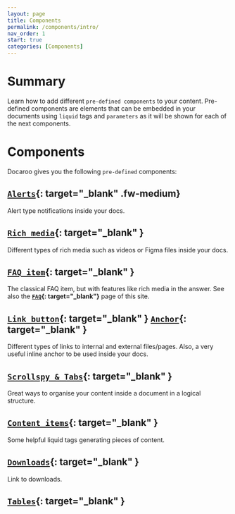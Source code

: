 ```yaml
---
layout: page
title: Components
permalink: /components/intro/
nav_order: 1
start: true
categories: [Components]
---
```


# Summary
Learn how to add different `pre-defined components` to your content. Pre-defined components are elements that can be embedded in your documents using `liquid` tags and `parameters` as it will be shown for each of the next components.

# Components
Docaroo gives you the following `pre-defined` components:

## **[`Alerts`](/components/alerts/){: target="_blank" .fw-medium}**
Alert type notifications inside your docs.

## **[`Rich media`](/components/rich-media/){: target="_blank" }**
Different types of rich media such as videos or Figma files inside your docs. 

## **[`FAQ item`](/components/qitem/){: target="_blank" }**
The classical FAQ item, but with features like rich media in the answer. See also the **[`FAQ`](/faq){: target="_blank"}** page of this site.

## **[`Link button`](/components/link-button/){: target="_blank" }** **[`Anchor`](/components/link-button/#id_anchor_links){: target="_blank" }** 
Different types of links to internal and external files/pages. Also, a very useful inline anchor to be used inside your docs.

## **[`Scrollspy & Tabs`](/components/scrollspy/){: target="_blank" }** 
Great ways to organise your content inside a document in a logical structure.

## **[`Content items`](/components/content-items/){: target="_blank" }** 
Some helpful liquid tags generating pieces of content.

## **[`Downloads`](#){: target="_blank" }**
Link to downloads.

## **[`Tables`](#){: target="_blank" }**

